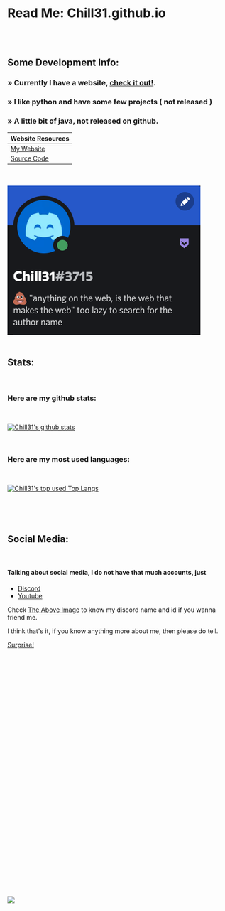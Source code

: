 # Read Me: Chill31.github.io

<br>
<br>

## Some Development Info:

### » Currently I have a website, [check it out!](https://chill31.github.io).
### » I like python and have some few projects ( not released )
### » A little bit of java, not released on github.
| Website Resources |
| --- |
| [My Website](https://chill31.github.io) |
| [Source Code](https://github.com/chill31/chill31.github.io) |

<br>
<br>

<img src="https://github.com/chill31/chill31/blob/main/Screenshot%202022-04-13%20203337.png" id="discord-profile">

<br>
<br>

## Stats:

<br>

### Here are my github stats:

<br>

[![Chill31's github stats](https://github-readme-stats.vercel.app/api?username=chill31&show_icons=true&hide_border&icon_color=2293fa1&theme=react&border_radius=5&bg_color=45,2293fa,000,222,222,111,2293fa&custom_title=My%20Github%20Stats)](#surprise)

<br>

### Here are my most used languages:

<br>

[![Chill31's top used Top Langs](https://github-readme-stats.vercel.app/api/top-langs/?username=chill31&layout=compact&custom_title=Languages%20I%20Use)](#surprise)

## 

<br>
<br>

## Social Media:

<br>

#### Talking about social media, I do not have that much accounts, just

<ul>
  <li><a href="https://discord.com/">Discord</a></li>
  <li><a href="https://www.youtube.com/channel/UCtH_hO_5HDAni7FC_x-hxDA">Youtube</a></li>
</ul>

Check <a href="#discord-profile">The Above Image</a> to know my discord name and id if you wanna friend me.

I think that's it, if you know anything more about me, then please do tell.

<a href="#surprise">Surprise!</a>

<br>
<br>
<br>
<br>
<br>
<br>
<br>
<br>
<br>
<br>
<br>
<br>
<br>
<br>
<br>
<br>
<br>
<br>
<br>
<br>
<br>
<br>
<br>
<br>
<br>
<br>
<br>
<br>
<br>
<br>
<br>
<br>

<img src="https://chill31.github.io/assets/img/deadserver.gif" class="dead" id="surprise">
